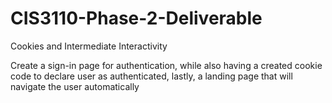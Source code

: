 # CIS3110-Phase-2-Deliverable
Cookies and Intermediate Interactivity

Create a sign-in page for authentication, while also having a created cookie code to declare user as authenticated, lastly, a landing page that will navigate the user automatically
